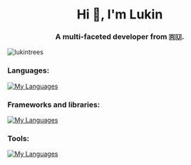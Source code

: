 <h1 align="center">Hi 👋, I'm Lukin</h1>
<h3 align="center">A multi-faceted developer from 🇷🇺.</h3>

<p align="left"> <img src="https://komarev.com/ghpvc/?username=lukintrees&label=Profile%20views&color=0e75b6&style=flat" alt="lukintrees" /> </p>

<h3 align="left">Languages:</h3>

[![My Languages](https://skillicons.dev/icons?i=js,css,html)](https://skillicons.dev)

<h3 align="left">Frameworks and libraries:</h3>

[![My Languages](https://skillicons.dev/icons?i=react,bootstrap)](https://skillicons.dev)

<h3 align="left">Tools:</h3>

[![My Languages](https://skillicons.dev/icons?i=docker,git,github,grafana,nginx,npm,pnpm,yarn)](https://skillicons.dev)